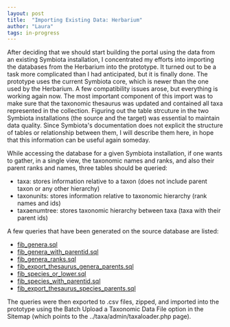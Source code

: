```yaml
---
layout: post
title:  "Importing Existing Data: Herbarium"
author: "Laura"
tags: in-progress
---
```


After deciding that we should start building the portal using the data from an existing Symbiota installation, I concentrated my efforts into importing the databases from the Herbarium into the prototype.
It turned out to be a task more complicated than I had anticipated, but it is finally done.
The prototype uses the current Symbiota core, which is newer than the one used by the Herbarium. A few compatibility issues arose, but everything is working again now.
The most important component of this import was to make sure that the taxonomic thesaurus was updated and contained all taxa represented in the collection.
Figuring out the table strcuture in the two Symbiota installations (the source and the target) was essential to maintain data quality. Since Symbiota's documentation does not explicit the structure of tables or relationship between them, I will describe them here, in hope that this information can be useful again someday.

While accessing the database for a given Symbiota installation, if one wants to gather, in a single view, the taxonomic names and ranks, and also their parent ranks and names, three tables should be queried:

- taxa: stores information relative to a taxon (does not include parent taxon or any other hierarchy)
- taxonunits: stores information relative to taxonomic hierarchy (rank names and ids)
- taxaenumtree: stores taxonomic hierarchy between taxa (taxa with their parent ids)

A few queries that have been generated on the source database are listed:
- [fib_genera.sql](/sql/fib_genera.sql )
- [fib_genera_with_parentid.sql](/sql/fib_genera_with_parentid.sql )
- [fib_genera_ranks.sql](/sql/fib_genera_ranks.sql)
- [fib_export_thesaurus_genera_parents.sql](/sql/fib_export_thesaurus_genera_parents.sql)
- [fib_species_or_lower.sql](/sql/fib_species_or_lower.sql)
- [fib_species_with_parentid.sql](/sql/fib_species_with_parentid.sql)
- [fib_export_thesaurus_species_parents.sql](/sql/fib_export_thesaurus_species_parents.sql)

The queries were then exported to .csv files, zipped, and imported into the prototype using the Batch Upload a Taxonomic Data File option in the Sitemap (which points to the ../taxa/admin/taxaloader.php page).

